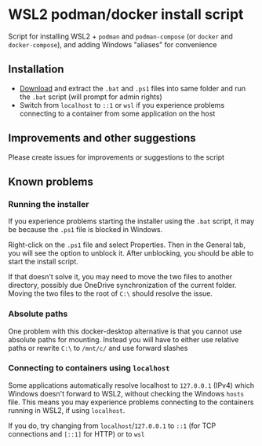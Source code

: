 # WSL2 podman/docker install script
Script for installing WSL2 + `podman` and `podman-compose` (or `docker` and `docker-compose`), and adding Windows "aliases" for convenience


## Installation
- [Download](https://github.com/rosenbjerg/wsl2-podman/archive/refs/heads/main.zip) and extract the `.bat` and `.ps1` files into same folder and run the `.bat` script (will prompt for admin rights)
- Switch from `localhost` to `::1` or `wsl` if you experience problems connecting to a container from some application on the host


## Improvements and other suggestions
Please create issues for improvements or suggestions to the script


## Known problems

### Running the installer
If you experience problems starting the installer using the `.bat` script, it may be because the `.ps1` file is blocked in Windows. 

Right-click on the `.ps1` file and select Properties. Then in the General tab, you will see the option to unblock it. 
After unblocking, you should be able to start the install script.

If that doesn't solve it, you may need to move the two files to another directory, possibly due OneDrive synchronization of the current folder.
Moving the two files to the root of `C:\` should resolve the issue.

### Absolute paths
One problem with this docker-desktop alternative is that you cannot use absolute paths for mounting.
Instead you will have to either use relative paths or rewrite `C:\` to `/mnt/c/` and use forward slashes

### Connecting to containers using `localhost`
Some applications automatically resolve localhost to `127.0.0.1` (IPv4) which Windows doesn't forward to WSL2, without checking the Windows `hosts` file.
This means you may experience problems connecting to the containers running in WSL2, if using `localhost`. 

If you do, try changing from `localhost`/`127.0.0.1` to `::1` (for TCP connections and `[::1]` for HTTP) or to `wsl`

